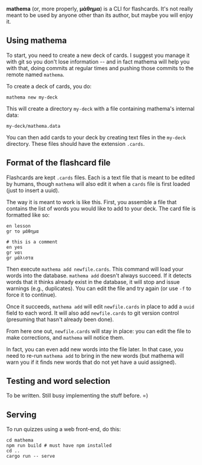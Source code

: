 **mathema** (or, more properly, **μάθημα**) is a CLI for flashcards.
It's not really meant to be used by anyone other than its author, but
maybe you will enjoy it.

## Using mathema

To start, you need to create a new deck of cards. I suggest you manage
it with git so you don't lose information -- and in fact mathema will
help you with that, doing commits at regular times and pushing those
commits to the remote named `mathema`.

To create a deck of cards, you do:

```
mathema new my-deck
```

This will create a directory `my-deck` with a file containing
mathema's internal data:

```
my-deck/mathema.data
```

You can then add cards to your deck by creating text files in the
`my-deck` directory. These files should have the extension `.cards`.

## Format of the flashcard file

Flashcards are kept `.cards` files. Each is a text file that is meant
to be edited by humans, though `mathema` will also edit it when a
`cards` file is first loaded (just to insert a uuid).

The way it is meant to work is like this. First, you assemble a file
that contains the list of words you would like to add to your deck.
The card file is formatted like so:

```
en lesson
gr το μάθημα

# this is a comment
en yes
gr ναι
gr μάλιστα
```

Then execute `mathema add newfile.cards`. This command will load your
words into the database. `mathema add` doesn't always succeed. If it detects words that it
thinks already exist in the database, it will stop and issue warnings
(e.g., duplicates).  You can edit the file and try again (or use `-f`
to force it to continue).

Once it succeeds, `mathema add` will edit `newfile.cards` in place to
add a `uuid` field to each word. It will also add `newfile.cards` to
git version control (presuming that hasn't already been done).

From here one out, `newfile.cards` will stay in place: you can edit
the file to make corrections, and `mathema` will notice them.

In fact, you can even add new words into the file later. In that case,
you need to re-run `mathema add` to bring in the new words (but
mathema will warn you if it finds new words that do not yet have a
uuid assigned).

## Testing and word selection

To be written. Still busy implementing the stuff before. =)

## Serving

To run quizzes using a web front-end, do this:

```
cd mathema
npm run build # must have npm installed
cd ..
cargo run -- serve
```

